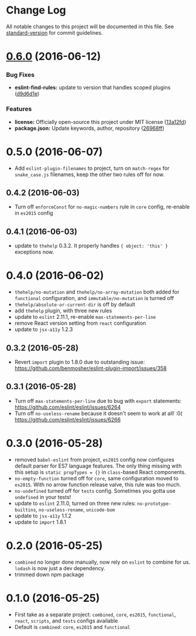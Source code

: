 # Change Log

All notable changes to this project will be documented in this file. See [standard-version](https://github.com/conventional-changelog/standard-version) for commit guidelines.

<a name="0.6.0"></a>
# [0.6.0](https://github.com/scottnonnenberg/eslint-config-thehelp/compare/v0.5.0...v0.6.0) (2016-06-12)


### Bug Fixes

* **eslint-find-rules:** update to version that handles scoped plugins ([d9d6d1e](https://github.com/scottnonnenberg/eslint-config-thehelp/commit/d9d6d1e))


### Features

* **license:** Officially open-source this project under MIT license ([13a12fd](https://github.com/scottnonnenberg/eslint-config-thehelp/commit/13a12fd))
* **package.json:** Update keywords, author, repository ([26968ff](https://github.com/scottnonnenberg/eslint-config-thehelp/commit/26968ff))


<a name="0.5.0"></a>
# 0.5.0 (2016-06-07)

* Add `eslint-plugin-filenames` to project, turn on `match-regex` for `snake_case.js` filenames, keep the other two rules off for now.


<a name="0.4.2"></a>
## 0.4.2 (2016-06-03)

* Turn off `enforceConst` for `no-magic-numbers` rule in `core` config, re-enable in `es2015` config


<a name="0.4.1"></a>
## 0.4.1 (2016-06-03)

* update to `thehelp` 0.3.2. It properly handles `{ object: 'this' }` exceptions now.


<a name="0.4.0"></a>
# 0.4.0 (2016-06-02)

* `thehelp/no-mutation` and `thehelp/no-array-mutation` both added for `functional` configuration, and `immutable/no-mutation` is turned off
* `thehelp/absolute-or-current-dir` is off by default
* add `thehelp` plugin, with three new rules
* update to `eslint` 2.11.1, re-enable `max-statements-per-line`
* remove React version setting from `react` configuration
* update to `jsx-a11y` 1.2.3


<a name="0.3.2"></a>
## 0.3.2 (2016-05-28)

* Revert `import` plugin to 1.8.0 due to outstanding issue: https://github.com/benmosher/eslint-plugin-import/issues/358


<a name="0.3.1"></a>
## 0.3.1 (2016-05-28)

* Turn off `max-statements-per-line` due to bug with `export` statements: https://github.com/eslint/eslint/issues/6264
* Turn off `no-useless-rename` because it doesn't seem to work at all! :0( https://github.com/eslint/eslint/issues/6266


<a name="0.3.0"></a>
# 0.3.0 (2016-05-28)

* removed `babel-eslint` from project, `es2015` config now configures default parser for ES7 language features. The only thing missing with this setup is `static propTypes = {}` in `class`-based React components.
* `no-empty-function` turned off for `core`, same configuration moved to `es2015`. With no arrow function release valve, this rule was too much.
* `no-undefined` turned off for `tests` config. Sometimes you gotta use `undefined` in your tests!
* update to `eslint` 2.11.0, turned on three new rules: `no-prototype-builtins`, `no-useless-rename`, `unicode-bom`
* update to `jsx-a11y` 1.1.2
* update to `import` 1.8.1


<a name="0.2.0"></a>
# 0.2.0 (2016-05-25)

* `combined` no longer done manually, now rely on `eslint` to combine for us. `lodash` is now just a dev dependency.
* trimmed down npm package


<a name="0.1.0"></a>
# 0.1.0 (2016-05-25)

* First take as a separate project: `combined`, `core`, `es2015`, `functional`, `react`, `scripts`, and `tests` configs available
* Default is `combined`: `core`, `es2015` and `functional`
